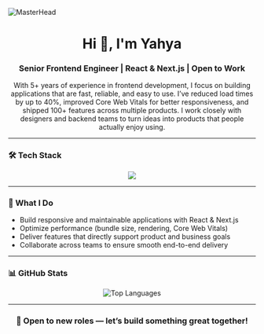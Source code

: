 ![MasterHead](https://repository-images.githubusercontent.com/588181932/e36ec678-7984-4cdd-8e4c-a3932772ff8e)

<h1 align="center">Hi 👋, I'm Yahya</h1>
<h3 align="center">Senior Frontend Engineer | React & Next.js | Open to Work</h3>

<p align="center">
With 5+ years of experience in frontend development, I focus on building applications that are fast, reliable, and easy to use.  
I’ve reduced load times by up to 40%, improved Core Web Vitals for better responsiveness, and shipped 100+ features across multiple products.  
I work closely with designers and backend teams to turn ideas into products that people actually enjoy using.  
</p>

---

### 🛠 Tech Stack  
<p align="center">
  <img src="https://skillicons.dev/icons?i=react,nextjs,typescript,javascript,redux,html,css,sass,tailwind,bootstrap,materialui,git,github,nodejs,express,mongodb,postgresql,figma,linux" />
</p>

---

### 🚀 What I Do
- Build responsive and maintainable applications with React & Next.js  
- Optimize performance (bundle size, rendering, Core Web Vitals)  
- Deliver features that directly support product and business goals  
- Collaborate across teams to ensure smooth end-to-end delivery  

---

### 📊 GitHub Stats
<p align="center">
  <img src="https://github-readme-stats.vercel.app/api/top-langs?username=coding404life&show_icons=true&locale=en&layout=compact&theme=radical" alt="Top Languages" />
</p>


---

<h3 align="center">📌 Open to new roles — let’s build something great together!</h3>
